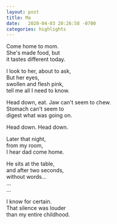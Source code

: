 ```yaml
---
layout: post
title: Ma
date:   2020-04-03 20:26:58 -0700
categories: highlights
---
```

Come home to mom.   
She's made food, but  
it tastes different today.  

I look to her, about to ask,  
But her eyes,  
swollen and flesh pink,  
tell me all I need to know.  

Head down, eat. 
Jaw can't seem to chew.   
Stomach can't seem to  
digest what was going on.  

Head down. Head down.  

Later that night,  
from my room,  
I hear dad come home.  

He sits at the table,  
and after two seconds,  
without words...  
...  
...  

I know for certain.  
That silence was louder  
than my entire childhood.

